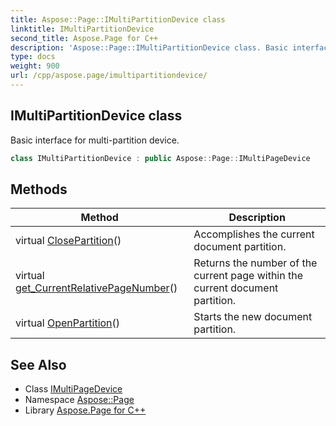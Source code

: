 ```yaml
---
title: Aspose::Page::IMultiPartitionDevice class
linktitle: IMultiPartitionDevice
second_title: Aspose.Page for C++
description: 'Aspose::Page::IMultiPartitionDevice class. Basic interface for multi-partition device in C++.'
type: docs
weight: 900
url: /cpp/aspose.page/imultipartitiondevice/
---
```

## IMultiPartitionDevice class


Basic interface for multi-partition device.

```cpp
class IMultiPartitionDevice : public Aspose::Page::IMultiPageDevice
```

## Methods

| Method | Description |
| --- | --- |
| virtual [ClosePartition](./closepartition/)() | Accomplishes the current document partition. |
| virtual [get_CurrentRelativePageNumber](./get_currentrelativepagenumber/)() | Returns the number of the current page within the current document partition. |
| virtual [OpenPartition](./openpartition/)() | Starts the new document partition. |
## See Also

* Class [IMultiPageDevice](../imultipagedevice/)
* Namespace [Aspose::Page](../)
* Library [Aspose.Page for C++](../../)

